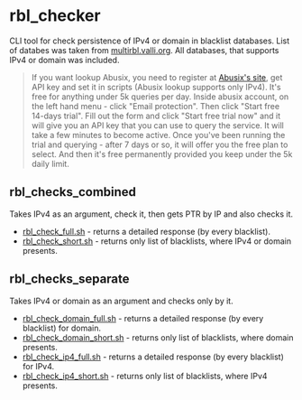 # rbl_checker
CLI tool for check persistence of IPv4 or domain in blacklist databases.
List of databes was taken from [multirbl.valli.org](https://multirbl.valli.org/list/).
All databases, that supports IPv4 or domain was included.

> If you want lookup Abusix, you need to register at [Abusix's site](https://abusix.com), get API key and set it in scripts (Abusix lookup supports only IPv4).
> It's free for anything under 5k queries per day.
> Inside abusix account, on the left hand menu - click "Email protection". Then click "Start free 14-days trial".
> Fill out the form and click "Start free trial now" and it will give you an API key that you can use to query the service. It will take a few minutes to become active.
> Once you've been running the trial and querying - after 7 days or so, it will offer you the free plan to select.
> And then it's free permanently provided you keep under the 5k daily limit.

## rbl_checks_combined
Takes IPv4 as an argument, check it, then gets PTR by IP and also checks it.
* [rbl_check_full.sh](https://github.com/kautMaks/rbl_checker/blob/main/rbl_checks_combined/rbl_check_full.sh) - returns a detailed response (by every blacklist).
* [rbl_check_short.sh](https://github.com/kautMaks/rbl_checker/blob/main/rbl_checks_combined/rbl_check_short.sh) - returns only list of blacklists, where IPv4 or domain presents.

## rbl_checks_separate
Takes IPv4 or domain as an argument and checks only by it.
* [rbl_check_domain_full.sh](https://github.com/kautMaks/rbl_checker/blob/main/rbl_checks_separate/rbl_check_domain_full.sh) - returns a detailed response (by every blacklist) for domain.
* [rbl_check_domain_short.sh](https://github.com/kautMaks/rbl_checker/blob/main/rbl_checks_separate/rbl_check_domain_short.sh) - returns only list of blacklists, where domain presents.
* [rbl_check_ip4_full.sh](https://github.com/kautMaks/rbl_checker/blob/main/rbl_checks_separate/rbl_check_ip4_full.sh) - returns a detailed response (by every blacklist) for IPv4.
* [rbl_check_ip4_short.sh](https://github.com/kautMaks/rbl_checker/blob/main/rbl_checks_separate/rbl_check_ip4_short.sh) - returns only list of blacklists, where IPv4 presents.

